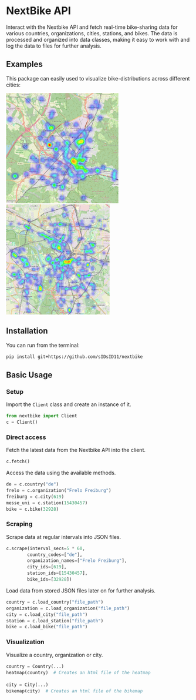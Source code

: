 # NextBike API

Interact with the Nextbike API and fetch real-time bike-sharing data for various countries, organizations, cities, stations, and bikes.
The data is processed and organized into data classes, making it easy to work with and log the data to files for further analysis.

## Examples

This package can easily used to visualize bike-distributions across different cities:

<img src="./assets/freiburg.png" alt="Resized image" height="300">
<img src="./assets/leipzig.png" alt="Resized image" height="300">

## Installation

You can run from the terminal:

```bash
pip install git+https://github.com/sIDsID11/nextbike
```

## Basic Usage

### Setup

Import the `Client` class and create an instance of it.

```python
from nextbike import Client
c = Client()
```

### Direct access

Fetch the latest data from the Nextbike API into the client.

```python
c.fetch()
```

Access the data using the available methods.

```python
de = c.country("de")
frelo = c.organization("Frelo Freiburg")
freiburg = c.city(619)
messe_uni = c.station(15430457)
bike = c.bike(32928)
```

### Scraping

Scrape data at regular intervals into JSON files.

```python
c.scrape(interval_secs=5 * 60, 
        country_codes=["de"],
        organization_names=["Frelo Freiburg"],
        city_ids=[619],
        station_ids=[15430457],
        bike_ids=[32928])
```

Load data from stored JSON files later on for further analysis.

```python
country = c.load_country("file_path")
organization = c.load_organization("file_path")
city = c.load_city("file_path")
station = c.load_station("file_path")
bike = c.load_bike("file_path")
```

### Visualization

Visualize a country, organization or city.

```python
country = Country(...)
heatmap(country)  # Creates an html file of the heatmap

city = City(...)
bikemap(city)  # Creates an html file of the bikemap
```
